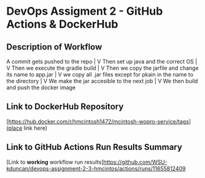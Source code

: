 # DevOps Assigment 2 - GitHub Actions & DockerHub

## Description of Workflow
A commit gets pushed to the repo
              |
              V
Then set up java and the correct OS 
              |
              V
Then we execute the gradle build
              |
              V
Then we copy the jarfile and change its name to app.jar
              |
              V
we copy all .jar files except for pkain in the name to the directory
              |
              V
We make the jar accesible to the next job 
              |
              V
We then build and push the docker image

## Link to DockerHub Repository
[https://hub.docker.com/r/hmcintosh1472/mcintosh-wopro-service/tags](place link here)

## Link to GitHub Actions Run Results Summary
[Link to **working** workflow run results]https://github.com/WSU-kduncan/devops-assignment-2-3-hmcintos/actions/runs/11655812409
